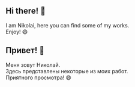 ## Hi there! 👋 
I am Nikolai, 
here you can find some of my works. \
Enjoy! 😄

## Привет! 👋 
Меня зовут Николай. \
Здесь представлены некоторые из моих работ. \
Приятного просмотра! 😄